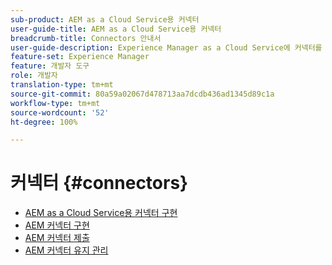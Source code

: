```yaml
---
sub-product: AEM as a Cloud Service용 커넥터
user-guide-title: AEM as a Cloud Service용 커넥터
breadcrumb-title: Connectors 안내서
user-guide-description: Experience Manager as a Cloud Service에 커넥터를 통합하는 방법을 알아봅니다.
feature-set: Experience Manager
feature: 개발자 도구
role: 개발자
translation-type: tm+mt
source-git-commit: 80a59a02067d478713aa7dcdb436ad1345d89c1a
workflow-type: tm+mt
source-wordcount: '52'
ht-degree: 100%

---
```



# 커넥터 {#connectors}

+ [AEM as a Cloud Service용 커넥터 구현](/help/connectors/home.md)
+ [AEM 커넥터 구현](implement.md)
+ [AEM 커넥터 제출](submit.md)
+ [AEM 커넥터 유지 관리](maintain.md)
